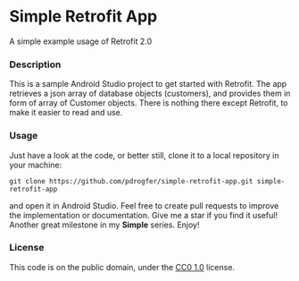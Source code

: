 # Simple Retrofit App
A simple example usage of Retrofit 2.0

### Description
This is a sample Android Studio project to get started with Retrofit. The app retrieves a json array of database objects (customers), and provides them in form of array of Customer objects. There is nothing there except Retrofit, to make it easier to read and use.

### Usage
Just have a look at the code, or better still, clone it to a local repository in your machine:
```
git clone https://github.com/pdrogfer/simple-retrofit-app.git simple-retrofit-app
```
and open it in Android Studio. Feel free to create pull requests to improve the implementation or documentation. Give me a 
star if you find it useful!
Another great milestone in my **Simple** series. Enjoy!

### License

This code is on the public domain, under the [CC0 1.0](https://creativecommons.org/publicdomain/zero/1.0/) license.
